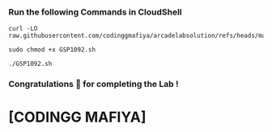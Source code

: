 ### Run the following Commands in CloudShell

```
curl -LO raw.githubusercontent.com/codinggmafiya/arcadelabsolution/refs/heads/main/Secure%20Builds%20with%20Cloud%20Build/gsp1184.sh

sudo chmod +x GSP1092.sh

./GSP1092.sh
```

### Congratulations 🎉 for completing the Lab !

# [CODINGG MAFIYA]
